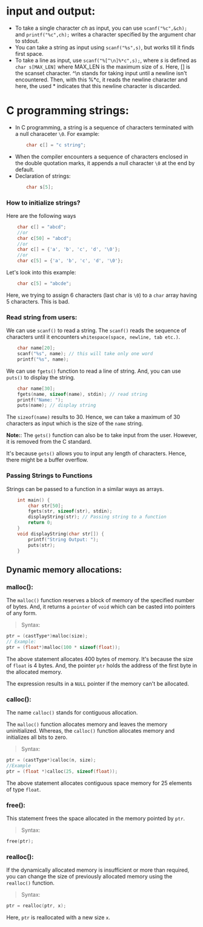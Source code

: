 # input and output:

* To take a single character _ch_ as input, you can use `scanf("%c",&ch);` and `printf("%c",ch);` writes a character specified by the argument char to stdout.
* You can take a string as input using `scanf("%s",s)`, but works till it finds first space.
* To take a line as input, use `scanf("%[^\n]%*c",s);`, where _s_ is defined as `char s[MAX_LEN]` where MAX_LEN is the maximum size of _s_. Here, [] is the scanset character. ^\n stands for taking input until a newline isn't encountered. Then, with this %*c, it reads the newline character and here, the used * indicates that this newline character is discarded.

# C programming strings:

* In C programming, a string is a sequence of characters terminated with a null characeter `\0`. For example:
	```c
		char c[] = "c string";
	```
* When the compiler encounters a sequence of characters enclosed in the double quotation marks, it appends a null character `\0` at the end by default.
* Declaration of strings:
	```c
		char s[5];
	```

### How to initialize strings?

Here are the following ways
```c
	char c[] = "abcd";
	//or
	char c[50] = "abcd";
	//or
	char c[] = {'a', 'b', 'c', 'd', '\0'};
	//or
	char c[5] = {'a', 'b', 'c', 'd', '\0'};
```

Let's look into this example:
```c
	char c[5] = "abcde";
```
Here, we trying to assign 6 characters (last char is `\0`) to a `char` array having 5 characters. This is bad.

### Read string from users:

We can use `scanf()` to read a string. The `scanf()` reads the sequence of characters until it encounters `whitespace(space, newline, tab etc.)`.
```c
	char name[20];
	scanf("%s", name); // this will take only one word
	printf("%s", name);
```

We can use `fgets()` function to read a line of string. And, you can use `puts()` to display the string.
```c
	char name[30];
	fgets(name, sizeof(name), stdin); // read string
	printf("Name: ");
	puts(name);	// display string
```
The `sizeof(name)` results to 30. Hence, we can take a maximum of 30 characters as input which is the size of the `name` string.

**Note:**: The `gets()` function can also be to take input from the user. However, it is removed from the C standard.

It's because `gets()` allows you to input any length of characters. Hence, there might be a buffer overflow.

### Passing Strings to Functions

Strings can be passed to a function in a similar ways as arrays.
```c
	int main() {
		char str[50];
		fgets(str, sizeof(str), stdin);
		displayString(str); // Passing string to a function
		return 0;
	}
	void displayString(char str[]) {
		printf("String Output: ");
		puts(str);
	}
```

## Dynamic memory allocations:

### malloc():
The `malloc()` function reserves a block of memory of the specified number of bytes. And, it returns a `pointer` of `void` which can be casted into pointers of any form.

> Syntax:
```c
ptr = (castType*)malloc(size);
// Example:
ptr = (float*)malloc(100 * sizeof(float));
```
The above statement allocates 400 bytes of memory. It's because the size of `float` is 4 bytes. And, the pointer `ptr` holds the address of the first byte in the allocated memory.

The expression results in a `NULL` pointer if the memory can't be allocated.

### calloc():

The name `calloc()` stands for contiguous allocation.

The `malloc()` function allocates memory and leaves the memory uninitialized. Whereas, the `calloc()` function allocates memory and initializes all bits to zero.

> Syntax:
```c
ptr = (castType*)calloc(n, size);
//Example
ptr = (float *)calloc(25, sizeof(float));
```
The above statement allocates contiguous space memory for 25 elements of type `float`.

### free():

This statement frees the space allocated in the memory pointed by `ptr`.

> Syntax:
```c
free(ptr);
```

### realloc():

If the dynamically allocated memory is insufficient or more than required, you can change the size of previously allocated memory using the `realloc()` function.

> Syntax:
```c
ptr = realloc(ptr, x);
```
Here, `ptr` is reallocated with a new size `x`.
